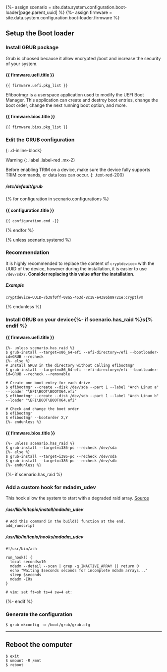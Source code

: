 {%- assign scenario = site.data.system.configuration.boot-loader[page.parent_uuid] %}
{%- assign firmware = site.data.system.configuration.boot-loader.firmware %}

## Setup the Boot loader

### Install GRUB package

Grub is choosed because it allow encrypted /boot and increase the security of your system.

#### {{ firmware.uefi.title }}
```
{{ firmware.uefi.pkg_list }}
```

Efibootmgr is a userspace application used to modify the UEFI Boot Manager. This application can create and destroy boot entries, change the boot order, change the next running boot option, and more.

#### {{ firmware.bios.title }}
```
{{ firmware.bios.pkg_list }}
```

### Edit the GRUB configuration
{: .d-inline-block}

Warning
{: .label .label-red .mx-2}

Before enabling TRIM on a device, make sure the device fully supports TRIM commands, or data loss can occur.
{: .text-red-200}

##### /etc/default/grub
{% for configuration in scenario.configurations %}
#### {{ configuration.title }}
```
{{ configuration.cmd -}}
```
{% endfor %}

{% unless scenario.systemd %}
### Recommendation

It is highly recommended to replace the content of `cryptdevice=` with the UUID of the device, however during the installation, it is easier to use `/dev/sdXY`. **Consider replacing this value after the installation**.

##### Example
```
cryptdevice=UUID=7b38f0ff-08a5-463d-8c18-e4386b89721e:cryptlvm
```
{% endunless %}

### Install GRUB on your device{%- if scenario.has_raid %}s{% endif %}

#### {{ firmware.uefi.title }}
```
{%- unless scenario.has_raid %}
$ grub-install --target=x86_64-efi --efi-directory=/efi --bootloader-id=GRUB --recheck
{%- else %}
# Install GRUB in the directory without calling efibootmgr
$ grub-install --target=x86_64-efi --efi-directory=/efi --bootloader-id=GRUB --recheck --removable

# Create one boot entry for each drive
$ efibootmgr --create --disk /dev/sda --part 1 --label "Arch Linux a" --loader "\EFI\BOOT\BOOTX64.efi"
$ efibootmgr --create --disk /dev/sdb --part 1 --label "Arch Linux b" --loader "\EFI\BOOT\BOOTX64.efi"

# Check and change the boot order
$ efibootmgr
$ efibootmgr --bootorder X,Y
{%- endunless %}
```

#### {{ firmware.bios.title }}
```
{%- unless scenario.has_raid %}
$ grub-install --target=i386-pc --recheck /dev/sda
{%- else %}
$ grub-install --target=i386-pc --recheck /dev/sda
$ grub-install --target=i386-pc --recheck /dev/sdb
{%- endunless %}
```

{%- if scenario.has_raid %}
### Add a custom hook for mdadm_udev

This hook allow the system to start with a degraded raid array. [Source](https://bugs.archlinux.org/task/57860)

##### /usr/lib/initcpio/install/mdadm_udev
```
# Add this command in the build() function at the end.
add_runscript
```

##### /usr/lib/initcpio/hooks/mdadm_udev
```
#!/usr/bin/ash

run_hook() {
  local seconds=10
  mdadm --detail --scan | grep -q INACTIVE_ARRAY || return 0
  echo "Waiting $seconds seconds for incomplete mdadm arrays..."
  sleep $seconds
  mdadm -IRs
}

# vim: set ft=sh ts=4 sw=4 et:
```

{%- endif %}

### Generate the configuration
```
$ grub-mkconfig -o /boot/grub/grub.cfg
```

---

## Reboot the computer
```
$ exit
$ umount -R /mnt
$ reboot
```
